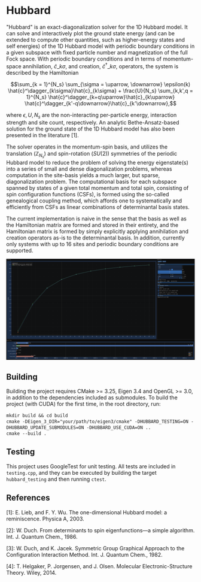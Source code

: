 # Hubbard
"Hubbard" is an exact-diagonalization solver for the 1D Hubbard model. It can solve and interactively plot the ground state energy (and can be extended to compute other quantities, such as higher-energy states
and self energies) of the 1D Hubbard model with periodic boundary conditions in a given subspace with fixed particle number and magnetization of the full Fock space.  With periodic boundary conditions and in
terms of momentum-space annihilation, $\hat{c}\_{k\sigma}$, and creation, $\hat{c}^\dagger\_{k\sigma}$, operators, the system is described by the Hamiltonian
```math
\sum_{k = 1}^{N_s} \sum_{\sigma = \uparrow, \downarrow} \epsilon(k) \hat{c}^\dagger_{k\sigma}\hat{c}_{k\sigma} +
\frac{U}{N_s} \sum_{k,k',q = 1}^{N_s} \hat{c}^\dagger_{k+q\uparrow}\hat{c}_{k\uparrow} \hat{c}^\dagger_{k'-q\downarrow}\hat{c}_{k'\downarrow},
```
where $\epsilon, U, N_s$ are the non-interacting per-particle energy, interaction strength and site count, respectively. An analytic Bethe-Ansatz-based solution for the ground state of the 1D Hubbard model has
also been presented in the literature [1].

The solver operates in the momentum-spin basis, and 
utilizes the translation ($\mathbb{Z}_{N_s}$) and spin-rotation ($SU(2)$) symmetries of the periodic Hubbard model to reduce the problem of solving the energy eigenstate(s) into a series of small and dense diagonalization
problems, whereas computation in the site-basis yields a much larger, but sparse, diagonalization problem. The computational basis for each subspace spanned by states of a given total momentum and total spin, consisting of spin
configuration functions (CSFs), is formed using the so-called genealogical coupling method, which affords one to systematically and efficiently from CSFs as linear combinations of determinantal basis states.

The current implementation is naive in the sense that the basis as well as the Hamiltonian matrix are formed and stored in their entirety, and the Hamiltonian matrix is formed
by simply explicitly applying annihilation and creation operators as-is to the determinantal basis. In addition, currently only systems with up to 16 sites and periodic boundary conditions are supported.

![Plot for a 10-site, zero-magnetization system and comparison to the result for half-filled Hubbard systems presented in [1].](example_run.png)


## Building
Building the project requires CMake >= 3.25, Eigen 3.4 and OpenGL >= 3.0, in addition to the dependencies included as submodules. To build the project (with CUDA) for the first time, in the root directory, run:
```
mkdir build && cd build
cmake -DEigen_3_DIR="your/path/to/eigen3/cmake" -DHUBBARD_TESTING=ON -DHUBBARD_UPDATE_SUBMODULES=ON -DHUBBARD_USE_CUDA=ON ..
cmake --build .
```

## Testing
This project uses GoogleTest for unit testing. All tests are included in `testing.cpp`, and they can be executed by building the target `hubbard_testing`
and then running `ctest`.

## References
[1]: E. Lieb, and F. Y. Wu. The one-dimensional Hubbard model: a reminiscence. Physica A, 2003.

[2]: W. Duch. From determinants to spin eigenfunctions—a simple algorithm. Int. J. Quantum Chem., 1986.

[3]: W. Duch, and K. Jacek. Symmetric Group Graphical Approach to the Configuration Interaction Method. Int. J. Quantum Chem., 1982.

[4]: T. Helgaker, P. Jorgensen, and J. Olsen. Molecular Electronic-Structure Theory. Wiley, 2014.


